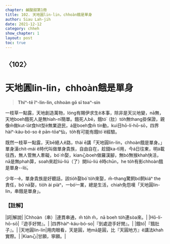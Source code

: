 ```yaml
---
chapter: 鹹酸甜第1冊
title: 102. 天地圓lin-lin，chhoàn餓是單身
author: Siau Lah-jih
date: 2021-12-12
category: chheh
show_chapter: 1
layout: post
toc: true
---
```

  
## 〈102〉
# 天地圓lin-lin，chhoàn餓是單身
>**Thiⁿ-tē îⁿ-lin-lin, chhoàn gō sī toaⁿ-sin**
 
一枝草一點露，天地創造萬物，lóng有賜伊求生ê本事，除非是天災地變，nā無，天地boeh餓死人是無hiah-nī簡單。餓死人bē，餓tó͘（肚）to̍h無thang掛保證，親像m̄做kut-la̍t食hit型ê無業遊民，á是boeh食m̄ tín動，kui日hō-lí-hō-sō，四界hàiⁿ-káu-bó-so ê pān-tōaⁿ仙，to̍h有可能有餓tó͘ ê經驗。

既然一枝草一點露，天bē絕人ê路，thài ē講「天地圓lin-lin，chhoàn餓是單身。」單身漢chit-mái ê時代叫做單身貴族，自由自在，趁錢ka-tī用，今á日往東，明á載往西，無人管無人牽礙，bó͘ m̄娶，kian心boeh做羅漢腳，無bó͘無猴khah快活，nā是無phah算，soah來趁liú-liú（了）開liú-liú ê時chūn，he to̍h有影chhoàn餓是單身--lò͘。

少年--ê，單身貴族是好聽話，該tio̍h娶bó͘ to̍h來娶，m̄-thang驚飼bó͘飼kiáⁿ the責任，bó͘ nā娶，tio̍h ài piàⁿ，一bó͘一業，總是生活，chiah免怨嘆「天地圓lin-lin，串餓是單身」。

### 【註解】

|詞|解說|
|Chhoàn（串）|連貫串通，m̄ to̍h m̄，nā boeh to̍h連sòa來。|
|Hō-lí-hō-sō|『遊手好閒』。|
|四界hàiⁿ-káu-bó-so|『到處遊手好閒』。|
|餓tó͘|『餓肚子』。|
|天地圓lin-lin|用肉眼看，天是圓，地mā是圓，比『天圓地方』ê講法khah實際。|
|Kian心|甘願，寧願。|
